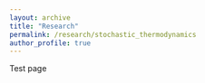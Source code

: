 ```yaml
---
layout: archive
title: "Research"
permalink: /research/stochastic_thermodynamics
author_profile: true
---
```


Test page
